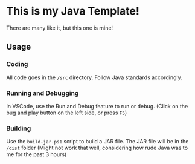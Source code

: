 
# This is my Java Template!

There are many like it, but this one is mine!

## Usage

### Coding

All code goes in the `/src` directory. Follow Java standards accordingly.

### Running and Debugging

In VSCode, use the Run and Debug feature to run or debug. (Click on the bug and play button on the left side, or press `F5`)

### Building

Use the `build-jar.ps1` script to build a JAR file. The JAR file will be in the `/dist` folder (Might not work that well, considering how rude Java was to me for the past 3 hours)
